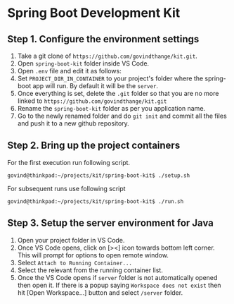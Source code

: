 # Spring Boot Development Kit

## Step 1. Configure the environment settings

1. Take a git clone of `https://github.com/govindthange/kit.git`.
2. Open `spring-boot-kit` folder inside VS Code.
3. Open `.env` file and edit it as follows:
4. Set `PROJECT_DIR_IN_CONTAINER` to your project's folder where the spring-boot app will run. By default it will be the `server`.
5. Once everything is set, delete the `.git` folder so that you are no more linked to `https://github.com/govindthange/kit.git`
6. Rename the `spring-boot-kit` folder as per you application name.
7. Go to the newly renamed folder and do `git init` and commit all the files and push it to a new github repository.

## Step 2. Bring up the project containers

For the first execution run following script.

```
govind@thinkpad:~/projects/kit/spring-boot-kit$ ./setup.sh
```

For subsequent runs use following script
```
govind@thinkpad:~/projects/kit/spring-boot-kit$ ./run.sh
```

## Step 3. Setup the server environment for Java

1. Open your project folder in VS Code.
2. Once VS Code opens, click on [><] icon towards bottom left corner. This will prompt for options to open remote window.
3. Select `Attach to Running Container...`
4. Select the relevant from the running container list.
5. Once the VS Code opens if `server` folder is not automatically opened then open it. If there is a popup saying `Workspace does not exist` then hit [Open Workspace...] button and select `/server` folder.

